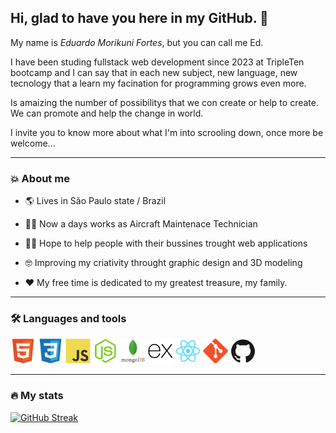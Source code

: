 ## Hi, glad to have you here in my GitHub. 👋

My name is _Eduardo Morikuni Fortes_, but you can call me Ed.

I have been studing fullstack web development since 2023 at TripleTen bootcamp and I can say that in each new subject, new language, new tecnology that a learn my facination for programming grows even more.

Is amaizing the number of possibilitys that we con create or help to create. We can promote and help the change in world.

I invite you to know more about what I'm into scrooling down, once more be welcome...

---

### :boom: About me

- :earth_americas: Lives in São Paulo state / Brazil

- :man_mechanic: Now a days works as Aircraft Maintenace Technician

- :man_technologist: Hope to help people with their bussines trought web applications

- :nerd_face: Improving my criativity throught graphic design and 3D modeling

- :heart: My free time is dedicated to my greatest treasure, my family.

---

### :hammer_and_wrench: Languages and tools

<div>
  <img src="https://raw.githubusercontent.com/devicons/devicon/55609aa5bd817ff167afce0d965585c92040787a/icons/html5/html5-original.svg" alt="HTML 5" title="HTML 5" width=40 height=40>
  <img src="https://raw.githubusercontent.com/devicons/devicon/55609aa5bd817ff167afce0d965585c92040787a/icons/css3/css3-original.svg" alt="CSS 3" title="CSS 3" width=40 height=40>
  <img src="https://raw.githubusercontent.com/devicons/devicon/55609aa5bd817ff167afce0d965585c92040787a/icons/javascript/javascript-original.svg" alt="JavaScript" title="JavaScipt" width=40 height=40>
  <img src="https://raw.githubusercontent.com/devicons/devicon/55609aa5bd817ff167afce0d965585c92040787a/icons/nodejs/nodejs-original.svg" alt="Node.js" title="Node.js" width=40 height=40>
  <img src="https://raw.githubusercontent.com/devicons/devicon/55609aa5bd817ff167afce0d965585c92040787a/icons/mongodb/mongodb-original-wordmark.svg" alt="MongoDB" title="MongoDB" width=40 height=40>
  <img src="https://raw.githubusercontent.com/devicons/devicon/55609aa5bd817ff167afce0d965585c92040787a/icons/express/express-original.svg" alt="Express.js" title="Express.js" width=40 height=40 style="background-color:#fff; border-radius:2px">
  <img src="https://raw.githubusercontent.com/devicons/devicon/55609aa5bd817ff167afce0d965585c92040787a/icons/react/react-original.svg" alt="React" title="React" width=40 height=40>
  <img src="https://raw.githubusercontent.com/devicons/devicon/55609aa5bd817ff167afce0d965585c92040787a/icons/git/git-original.svg" alt="Git" title="Git" width=40 height=40>
  <img src="https://raw.githubusercontent.com/devicons/devicon/55609aa5bd817ff167afce0d965585c92040787a/icons/github/github-original.svg" alt="GitHub" title="GitHub" width=40 height=40 style="background-color:#fff; border-radius:2px">
</div>

---

### :fire: My stats

[![GitHub Streak](https://streak-stats.demolab.com?user=Edu-Fortes&theme=dark&mode=weekly)](https://git.io/streak-stats)

